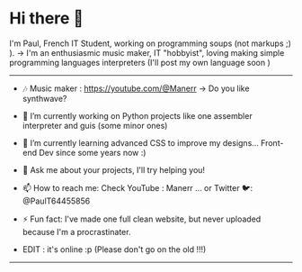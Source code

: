 # Hi there 👋

I'm Paul, French IT Student, working on programming soups (not markups ;) ).
-> I'm an enthusiasmic music maker, IT "hobbyist", loving making simple programming languages interpreters (I'll post my own language soon ) 

---

- 🎶 Music maker : https://youtube.com/@Manerr -> Do you like synthwave?
- 🔭 I’m currently working on Python projects like one assembler interpreter and guis (some minor ones)
- 🌱 I’m currently learning advanced CSS to improve my designs... Front-end Dev since some years now :)
- 💬 Ask me about your projects, I'll try helping you!
- 📫 How to reach me: Check YouTube : Manerr ... or Twitter 🐦: @PaulT64455856


- ⚡ Fun fact: I've made one full clean website, but never uploaded because I'm a procrastinater. 
- EDIT : it's online :p
(Please don't go on the old !!!)


---
